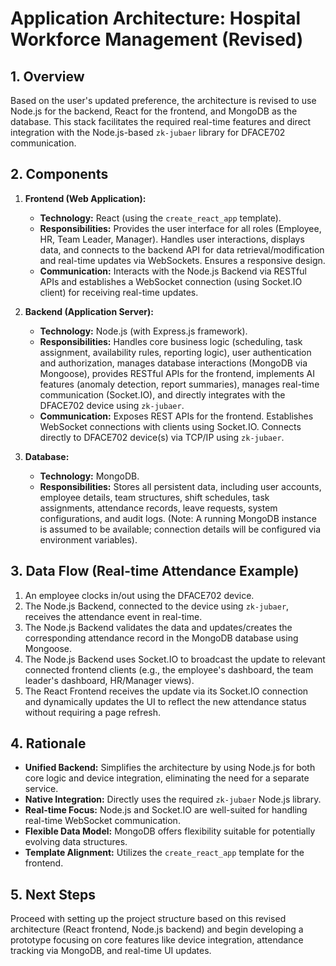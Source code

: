 # Application Architecture: Hospital Workforce Management (Revised)

## 1. Overview

Based on the user's updated preference, the architecture is revised to use Node.js for the backend, React for the frontend, and MongoDB as the database. This stack facilitates the required real-time features and direct integration with the Node.js-based `zk-jubaer` library for DFACE702 communication.

## 2. Components

1.  **Frontend (Web Application):**
    *   **Technology:** React (using the `create_react_app` template).
    *   **Responsibilities:** Provides the user interface for all roles (Employee, HR, Team Leader, Manager). Handles user interactions, displays data, and connects to the backend API for data retrieval/modification and real-time updates via WebSockets. Ensures a responsive design.
    *   **Communication:** Interacts with the Node.js Backend via RESTful APIs and establishes a WebSocket connection (using Socket.IO client) for receiving real-time updates.

2.  **Backend (Application Server):**
    *   **Technology:** Node.js (with Express.js framework).
    *   **Responsibilities:** Handles core business logic (scheduling, task assignment, availability rules, reporting logic), user authentication and authorization, manages database interactions (MongoDB via Mongoose), provides RESTful APIs for the frontend, implements AI features (anomaly detection, report summaries), manages real-time communication (Socket.IO), and directly integrates with the DFACE702 device using `zk-jubaer`.
    *   **Communication:** Exposes REST APIs for the frontend. Establishes WebSocket connections with clients using Socket.IO. Connects directly to DFACE702 device(s) via TCP/IP using `zk-jubaer`.

3.  **Database:**
    *   **Technology:** MongoDB.
    *   **Responsibilities:** Stores all persistent data, including user accounts, employee details, team structures, shift schedules, task assignments, attendance records, leave requests, system configurations, and audit logs. (Note: A running MongoDB instance is assumed to be available; connection details will be configured via environment variables).

## 3. Data Flow (Real-time Attendance Example)

1.  An employee clocks in/out using the DFACE702 device.
2.  The Node.js Backend, connected to the device using `zk-jubaer`, receives the attendance event in real-time.
3.  The Node.js Backend validates the data and updates/creates the corresponding attendance record in the MongoDB database using Mongoose.
4.  The Node.js Backend uses Socket.IO to broadcast the update to relevant connected frontend clients (e.g., the employee's dashboard, the team leader's dashboard, HR/Manager views).
5.  The React Frontend receives the update via its Socket.IO connection and dynamically updates the UI to reflect the new attendance status without requiring a page refresh.

## 4. Rationale

*   **Unified Backend:** Simplifies the architecture by using Node.js for both core logic and device integration, eliminating the need for a separate service.
*   **Native Integration:** Directly uses the required `zk-jubaer` Node.js library.
*   **Real-time Focus:** Node.js and Socket.IO are well-suited for handling real-time WebSocket communication.
*   **Flexible Data Model:** MongoDB offers flexibility suitable for potentially evolving data structures.
*   **Template Alignment:** Utilizes the `create_react_app` template for the frontend.

## 5. Next Steps

Proceed with setting up the project structure based on this revised architecture (React frontend, Node.js backend) and begin developing a prototype focusing on core features like device integration, attendance tracking via MongoDB, and real-time UI updates.
